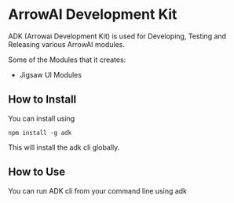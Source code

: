 # ArrowAI Development Kit

ADK (Arrowai Development Kit) is used for Developing, Testing and Releasing various ArrowAI modules. 

Some of the Modules that it creates:
- Jigsaw UI Modules

## How to Install

You can install using 

```
npm install -g adk
```

This will install the adk cli globally.

## How to Use

You can run ADK cli from your command line using adk